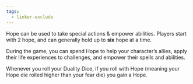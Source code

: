 ```yaml
---
tags:
  - linker-exclude
---
```

Hope can be used to take special actions & empower abilities. Players start with 2 hope, and can generally hold up to **six** hope at a time.

During the game, you can spend Hope to help your character’s allies, apply their life experiences to challenges, and empower their spells and abilities.

Whenever you roll your Duality Dice, if you roll with Hope (meaning your Hope die rolled higher than your fear die) you gain a Hope.